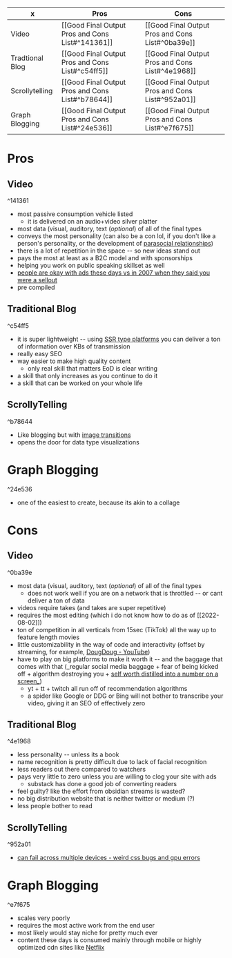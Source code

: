 | x               | Pros                                             | Cons                                             |
| --------------- | ------------------------------------------------ | ------------------------------------------------ |
| Video           | [[Good Final Output Pros and Cons List#^141361]] | [[Good Final Output Pros and Cons List#^0ba39e]] |
| Tradtional Blog | [[Good Final Output Pros and Cons List#^c54ff5]] | [[Good Final Output Pros and Cons List#^4e1968]] |
| Scrollytelling  | [[Good Final Output Pros and Cons List#^b78644]] | [[Good Final Output Pros and Cons List#^952a01]] |
| Graph Blogging  | [[Good Final Output Pros and Cons List#^24e536]] | [[Good Final Output Pros and Cons List#^e7f675]]                                                 |


# Pros
## Video

^141361
- most passive consumption vehicle listed
	- it is delivered on an audio+video silver platter
- most data (visual, auditory, text (_optional_) of all of the final types
- conveys the most personality (can also be a con lol, if you don't like a person's personality, or the development of [parasocial relationships](https://www.youtube.com/watch?v=WzyQbfh4t_8))
- there is a lot of repetition in the space -- so new ideas stand out
- pays the most at least as a B2C model and with sponsorships
- helping you work on public speaking skillset as well
- [people are okay with ads these days vs in 2007 when they said you were a sellout](https://www.youtube.com/watch?v=3wPhbdUAwyU)
- pre compiled

## Traditional Blog

^c54ff5
- it is super lightweight -- using [SSR type platforms](https://nextjs.org/) you can deliver a ton of information over KBs of transmission
- really easy SEO
- way easier to make high quality content
	- only real skill that matters EoD is clear writing
- a skill that only increases as you continue to do it
- a skill that can be worked on your whole life

## ScrollyTelling

^b78644
- Like blogging but with [image transitions](https://www.apple.com/airpods-pro/)
- opens the door for data type visualizations
# Graph Blogging

^24e536
- one of the easiest to create, because its akin to a collage

# Cons
## Video

^0ba39e
- most data (visual, auditory, text (_optional_) of all of the final types
	- does not work well if you are on a network that is throttled -- or cant deliver a ton of data
- videos require takes (and takes are super repetitive)
- requires the most editing (which i do not know how to do as of [[2022-08-02]])
- ton of competition in all verticals from 15sec (TikTok) all the way up to feature length movies
- little customizability in the way of code and interactivity (offset by streaming, for example, [DougDoug - YouTube](https://www.youtube.com/channel/UClyGlKOhDUooPJFy4v_mqPg))
- have to play on big platforms to make it worth it -- and the baggage that comes with that (_regular social media baggage + fear of being kicked off + algorithm destroying you + [self worth distilled into a number on a screen_](https://youtu.be/c3xSJuoUnN8))
	- yt + tt + twitch all run off of recommendation algorithms
	- a spider like Google or DDG or Bing will not bother to transcribe your video, giving it an SEO of effectively zero
## Traditional Blog

^4e1968
- less personality -- unless its a book
- name recognition is pretty difficult due to lack of facial recognition
- less readers out there compared to watchers
- pays very little to zero unless you are willing to clog your site with ads
	- substack has done a good job of converting readers
- feel guilty? like the effort from obsidian streams is wasted?
- no big distribution website that is neither twitter or medium (?)
- less people bother to read

## ScrollyTelling

^952a01
- [can fail across multiple devices - weird css bugs and gpu errors](https://twitter.com/anmpog/status/1188870242891517955?s=20&t=GjHazhzTlzaofIc94KCSHA)
# Graph Blogging

^e7f675
- scales very poorly
- requires the most active work from the end user
- most likely would stay niche for pretty much ever
- content these days is consumed mainly through mobile or highly optimized cdn sites like [Netflix](https://netflixtechblog.com/)
